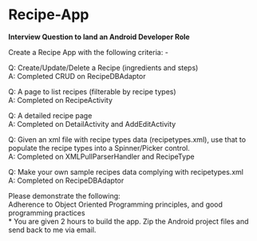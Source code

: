 # Recipe-App
<Strong>Interview Question to land an Android Developer Role</Strong>
<p>Create a Recipe App with the following criteria: -</p>
<p>Q: Create/Update/Delete a Recipe (ingredients and steps)<br/>
A: Completed CRUD on RecipeDBAdaptor</p>
<p>Q: A page to list recipes (filterable by recipe types)<br/>
A: Completed on RecipeActivity</p>
<p>Q: A detailed recipe page<br/>
A: Completed  on DetailActivity and AddEditActivity</p>
<p>Q: Given an xml file with recipe types data (recipetypes.xml), use that to populate the recipe types into a Spinner/Picker control.<br/>
A: Completed on XMLPullParserHandler and RecipeType</p>
<p>Q: Make your own sample recipes data complying with recipetypes.xml<br/>
A: Completed on RecipeDBAdaptor</p>
<p>Please demonstrate the following:<br/>
Adherence to Object Oriented Programming principles, and good programming practices<br/>
* You are given 2 hours to build the app. Zip the Android project files and send back to me via email.</p>
